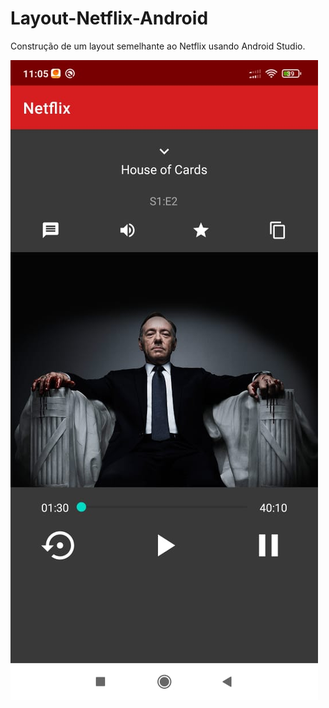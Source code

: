 # Layout-Netflix-Android

Construção de um layout semelhante ao Netflix usando Android Studio.

<img src="/netflix.jpeg">

